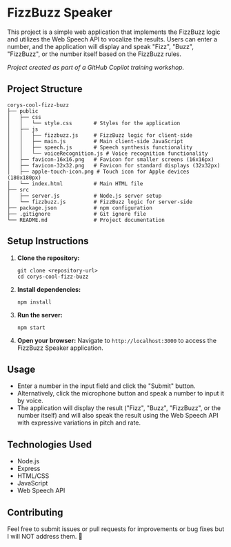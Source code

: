 # FizzBuzz Speaker

This project is a simple web application that implements the FizzBuzz logic and utilizes the Web Speech API to vocalize the results. Users can enter a number, and the application will display and speak "Fizz", "Buzz", "FizzBuzz", or the number itself based on the FizzBuzz rules.

_Project created as part of a GitHub Copilot training workshop._

## Project Structure

```
corys-cool-fizz-buzz
├── public
│   ├── css
│   │   └── style.css       # Styles for the application
│   ├── js
│   │   ├── fizzbuzz.js     # FizzBuzz logic for client-side
│   │   ├── main.js         # Main client-side JavaScript
│   │   ├── speech.js       # Speech synthesis functionality
│   │   └── voiceRecognition.js # Voice recognition functionality
│   ├── favicon-16x16.png   # Favicon for smaller screens (16x16px)
│   ├── favicon-32x32.png   # Favicon for standard displays (32x32px)
│   ├── apple-touch-icon.png # Touch icon for Apple devices (180x180px)
│   └── index.html          # Main HTML file
├── src
│   ├── server.js           # Node.js server setup
│   └── fizzbuzz.js         # FizzBuzz logic for server-side
├── package.json            # npm configuration
├── .gitignore              # Git ignore file
└── README.md               # Project documentation
```

## Setup Instructions

1. **Clone the repository:**
   ```
   git clone <repository-url>
   cd corys-cool-fizz-buzz
   ```

2. **Install dependencies:**
   ```
   npm install
   ```

3. **Run the server:**
   ```
   npm start
   ```

4. **Open your browser:**
   Navigate to `http://localhost:3000` to access the FizzBuzz Speaker application.

## Usage

- Enter a number in the input field and click the "Submit" button.
- Alternatively, click the microphone button and speak a number to input it by voice.
- The application will display the result ("Fizz", "Buzz", "FizzBuzz", or the number itself) and will also speak the result using the Web Speech API with expressive variations in pitch and rate.

## Technologies Used

- Node.js
- Express
- HTML/CSS
- JavaScript
- Web Speech API

## Contributing

Feel free to submit issues or pull requests for improvements or bug fixes but I will NOT address them. 🤪